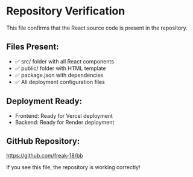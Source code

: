 # Repository Verification

This file confirms that the React source code is present in the repository.

## Files Present:
- ✅ src/ folder with all React components
- ✅ public/ folder with HTML template
- ✅ package.json with dependencies
- ✅ All deployment configuration files

## Deployment Ready:
- Frontend: Ready for Vercel deployment
- Backend: Ready for Render deployment

## GitHub Repository:
https://github.com/freak-18/bb

If you see this file, the repository is working correctly!